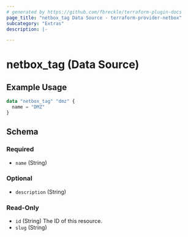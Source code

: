 ```yaml
---
# generated by https://github.com/fbreckle/terraform-plugin-docs
page_title: "netbox_tag Data Source - terraform-provider-netbox"
subcategory: "Extras"
description: |-

---
```


# netbox_tag (Data Source)



## Example Usage

```terraform
data "netbox_tag" "dmz" {
  name = "DMZ"
}
```

<!-- schema generated by tfplugindocs -->
## Schema

### Required

- `name` (String)

### Optional

- `description` (String)

### Read-Only

- `id` (String) The ID of this resource.
- `slug` (String)

